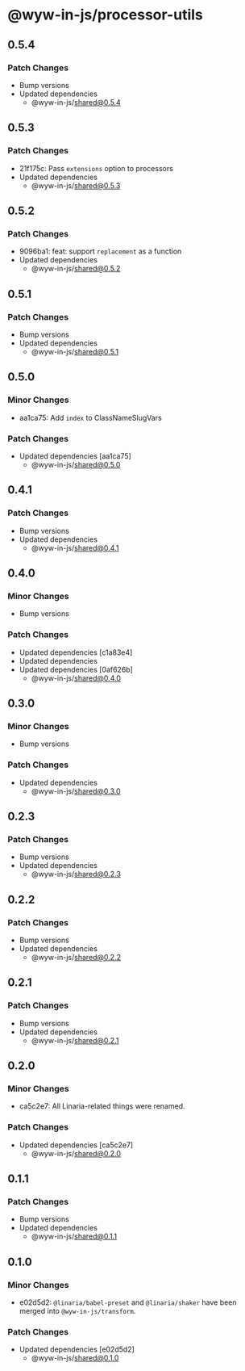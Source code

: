 # @wyw-in-js/processor-utils

## 0.5.4

### Patch Changes

- Bump versions
- Updated dependencies
  - @wyw-in-js/shared@0.5.4

## 0.5.3

### Patch Changes

- 21f175c: Pass `extensions` option to processors
- Updated dependencies
  - @wyw-in-js/shared@0.5.3

## 0.5.2

### Patch Changes

- 9096ba1: feat: support `replacement` as a function
- Updated dependencies
  - @wyw-in-js/shared@0.5.2

## 0.5.1

### Patch Changes

- Bump versions
- Updated dependencies
  - @wyw-in-js/shared@0.5.1

## 0.5.0

### Minor Changes

- aa1ca75: Add `index` to ClassNameSlugVars

### Patch Changes

- Updated dependencies [aa1ca75]
  - @wyw-in-js/shared@0.5.0

## 0.4.1

### Patch Changes

- Bump versions
- Updated dependencies
  - @wyw-in-js/shared@0.4.1

## 0.4.0

### Minor Changes

- Bump versions

### Patch Changes

- Updated dependencies [c1a83e4]
- Updated dependencies
- Updated dependencies [0af626b]
  - @wyw-in-js/shared@0.4.0

## 0.3.0

### Minor Changes

- Bump versions

### Patch Changes

- Updated dependencies
  - @wyw-in-js/shared@0.3.0

## 0.2.3

### Patch Changes

- Bump versions
- Updated dependencies
  - @wyw-in-js/shared@0.2.3

## 0.2.2

### Patch Changes

- Bump versions
- Updated dependencies
  - @wyw-in-js/shared@0.2.2

## 0.2.1

### Patch Changes

- Bump versions
- Updated dependencies
  - @wyw-in-js/shared@0.2.1

## 0.2.0

### Minor Changes

- ca5c2e7: All Linaria-related things were renamed.

### Patch Changes

- Updated dependencies [ca5c2e7]
  - @wyw-in-js/shared@0.2.0

## 0.1.1

### Patch Changes

- Bump versions
- Updated dependencies
  - @wyw-in-js/shared@0.1.1

## 0.1.0

### Minor Changes

- e02d5d2: `@linaria/babel-preset` and `@linaria/shaker` have been merged into `@wyw-in-js/transform`.

### Patch Changes

- Updated dependencies [e02d5d2]
  - @wyw-in-js/shared@0.1.0
